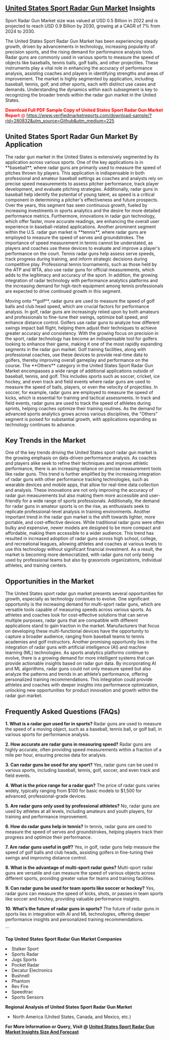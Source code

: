 <h2><a href="https://www.verifiedmarketreports.com/download-sample/?rid=280832&amp;utm_source=Github&amp;utm_medium=225" target="_blank">United States Sport Radar Gun Market</a> Insights</h2><p>Sport Radar Gun Market size was valued at USD 0.5 Billion in 2022 and is projected to reach USD 0.9 Billion by 2030, growing at a CAGR of 7% from 2024 to 2030.</p><p> <p>The United States Sport Radar Gun Market has been experiencing steady growth, driven by advancements in technology, increasing popularity of precision sports, and the rising demand for performance analysis tools. Radar guns are commonly used in various sports to measure the speed of objects like baseballs, tennis balls, golf balls, and other projectiles. These instruments play a vital role in enhancing the accuracy of performance analysis, assisting coaches and players in identifying strengths and areas of improvement. The market is highly segmented by application, including baseball, tennis, golf, and other sports, each with distinct use cases and demands. Understanding the dynamics within each subsegment is key to recognizing the broader trends within the radar gun market in the United States. <p><span class=""><span style="color: #ff0000;"><strong>Download Full PDF Sample Copy of United States Sport Radar Gun Market Report</strong> @ </span><a href="https://www.verifiedmarketreports.com/download-sample/?rid=280832&amp;utm_source=Github&amp;utm_medium=225" target="_blank">https://www.verifiedmarketreports.com/download-sample/?rid=280832&amp;utm_source=Github&amp;utm_medium=225</a></span></p> </p> <h2>United States Sport Radar Gun Market By Application</h2> <p>The radar gun market in the United States is extensively segmented by its application across various sports. One of the key applications is in **baseball**, where radar guns are primarily used to measure the speed of pitches thrown by players. This application is indispensable in both professional and amateur baseball settings as coaches and analysts rely on precise speed measurements to assess pitcher performance, track player development, and evaluate pitching strategies. Additionally, radar guns in baseball help identify the potential of young talent, as speed is a critical component in determining a pitcher's effectiveness and future prospects. Over the years, this segment has seen continuous growth, fueled by increasing investments in sports analytics and the desire for more detailed performance metrics. Furthermore, innovations in radar gun technology, which offer faster, more accurate readings, are enhancing the overall user experience in baseball-related applications. Another prominent segment within the U.S. radar gun market is **tennis**, where radar guns are employed to measure the speed of serves and groundstrokes. The importance of speed measurement in tennis cannot be understated, as players and coaches use these devices to evaluate and improve a player's performance on the court. Tennis radar guns help assess serve speeds, track progress during training, and inform strategic decisions during competitive play. Professional tennis tournaments, such as those held by the ATP and WTA, also use radar guns for official measurements, which adds to the legitimacy and accuracy of the sport. In addition, the growing integration of radar technology with performance analytics platforms and the increasing demand for high-tech equipment among tennis professionals are expected to drive continued growth in this segment. <p>Moving onto **golf**, radar guns are used to measure the speed of golf balls and club head speed, which are crucial factors for performance analysis. In golf, radar guns are increasingly relied upon by both amateurs and professionals to fine-tune their swings, optimize ball speed, and enhance distance control. Golfers use radar guns to analyze how different swings impact ball flight, helping them adjust their techniques to achieve greater accuracy and consistency. With the growing focus on precision in the sport, radar technology has become an indispensable tool for golfers looking to enhance their game, making it one of the most rapidly expanding segments in the radar gun market. Golf training facilities, along with professional coaches, use these devices to provide real-time data to golfers, thereby improving overall gameplay and performance on the course. The **Others** category in the United States Sport Radar Gun Market encompasses a wide range of additional applications outside of baseball, tennis, and golf. This includes sports such as soccer, cricket, ice hockey, and even track and field events where radar guns are used to measure the speed of balls, players, or even the velocity of projectiles. In soccer, for example, radar guns are employed to measure the speed of kicks, which is essential for training and tactical assessments. In track and field events, radar guns are used to track the speed of athletes during sprints, helping coaches optimize their training routines. As the demand for advanced sports analytics grows across various disciplines, the "Others" segment is poised for substantial growth, with applications expanding as technology continues to advance. <h2>Key Trends in the Market</h2> <p>One of the key trends driving the United States sport radar gun market is the growing emphasis on data-driven performance analysis. As coaches and players alike seek to refine their techniques and improve athletic performance, there is an increasing reliance on precise measurement tools like radar guns. This trend is further amplified by the increasing integration of radar guns with other performance tracking technologies, such as wearable devices and mobile apps, that allow for real-time data collection and analysis. These innovations are not only improving the accuracy of radar gun measurements but also making them more accessible and user-friendly for a wide range of sports professionals. Additionally, the demand for radar guns in amateur sports is on the rise, as enthusiasts seek to replicate professional-level analysis in training environments. Another important trend in the radar gun market is the shift towards lighter, more portable, and cost-effective devices. While traditional radar guns were often bulky and expensive, newer models are designed to be more compact and affordable, making them accessible to a wider audience. This trend has resulted in increased adoption of radar guns across high school, college, and recreational leagues, allowing athletes and coaches at various levels to use this technology without significant financial investment. As a result, the market is becoming more democratized, with radar guns not only being used by professional teams but also by grassroots organizations, individual athletes, and training centers. <h2>Opportunities in the Market</h2> <p>The United States sport radar gun market presents several opportunities for growth, especially as technology continues to evolve. One significant opportunity is the increasing demand for multi-sport radar guns, which are versatile tools capable of measuring speeds across various sports. As athletes and coaches look for cost-effective solutions that can serve multiple purposes, radar guns that are compatible with different applications stand to gain traction in the market. Manufacturers that focus on developing these multi-functional devices have the opportunity to capture a broader audience, ranging from baseball teams to tennis academies and golf instructors. Another promising opportunity lies in the integration of radar guns with artificial intelligence (AI) and machine learning (ML) technologies. As sports analytics platforms continue to evolve, there is a growing demand for more intelligent systems that can provide actionable insights based on radar gun data. By incorporating AI and ML algorithms, radar guns could not only measure speed but also analyze the patterns and trends in an athlete’s performance, offering personalized training recommendations. This integration could provide athletes and coaches with deeper insights into performance optimization, unlocking new opportunities for product innovation and growth within the radar gun market. <h2>Frequently Asked Questions (FAQs)</h2> <p><strong>1. What is a radar gun used for in sports?</strong> Radar guns are used to measure the speed of a moving object, such as a baseball, tennis ball, or golf ball, in various sports for performance analysis.</p> <p><strong>2. How accurate are radar guns in measuring speed?</strong> Radar guns are highly accurate, often providing speed measurements within a fraction of a mile per hour, ensuring precise data for analysis.</p> <p><strong>3. Can radar guns be used for any sport?</strong> Yes, radar guns can be used in various sports, including baseball, tennis, golf, soccer, and even track and field events.</p> <p><strong>4. What is the price range for a radar gun?</strong> The price of radar guns varies widely, typically ranging from $100 for basic models to $1,500 for advanced, professional-grade devices.</p> <p><strong>5. Are radar guns only used by professional athletes?</strong> No, radar guns are used by athletes at all levels, including amateurs and youth players, for training and performance improvement.</p> <p><strong>6. How do radar guns help in tennis?</strong> In tennis, radar guns are used to measure the speed of serves and groundstrokes, helping players track their progress and optimize their performance.</p> <p><strong>7. Are radar guns useful in golf?</strong> Yes, in golf, radar guns help measure the speed of golf balls and club heads, assisting golfers in fine-tuning their swings and improving distance control.</p> <p><strong>8. What is the advantage of multi-sport radar guns?</strong> Multi-sport radar guns are versatile and can measure the speed of various objects across different sports, providing greater value for teams and training facilities.</p> <p><strong>9. Can radar guns be used for team sports like soccer or hockey?</strong> Yes, radar guns can measure the speed of kicks, shots, or passes in team sports like soccer and hockey, providing valuable performance insights.</p> <p><strong>10. What’s the future of radar guns in sports?</strong> The future of radar guns in sports lies in integration with AI and ML technologies, offering deeper performance insights and personalized training recommendations.</p> ```</p><p><strong>Top United States Sport Radar Gun Market Companies</strong></p><div data-test-id=""><p><li>Stalker Sport</li><li> Sports Radar</li><li> Jugs Sports</li><li> Pocket Radar</li><li> Decatur Electronics</li><li> Bushnell</li><li> Phantom</li><li> Rev Fire</li><li> Speedtrac</li><li> Sports Sensors</li></p><div><strong>Regional Analysis of&nbsp;United States Sport Radar Gun Market</strong></div><ul><li dir="ltr"><p dir="ltr">North America&nbsp;(United States, Canada, and Mexico, etc.)</p></li></ul><p><strong>For More Information or Query, Visit @&nbsp;</strong><strong><a href="https://www.verifiedmarketreports.com/product/sport-radar-gun-market/?utm_source=Github&amp;utm_medium=225" target="_blank">United States Sport Radar Gun Market Insights Size And Forecast</a></strong></p></div>
